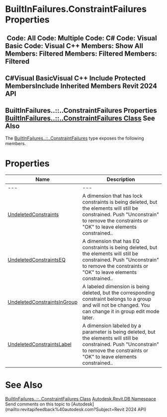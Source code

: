 # BuiltInFailures.ConstraintFailures Properties

﻿
 Code: All Code: Multiple Code: C# Code: Visual Basic Code: Visual C++  Members: Show All Members: Filtered Members: Filtered Members: Filtered   
---  
C#Visual BasicVisual C++
Include Protected MembersInclude Inherited Members
Revit 2024 API  
---  
BuiltInFailures..::..ConstraintFailures Properties  
[BuiltInFailures..::..ConstraintFailures Class](c6c38309-58da-efcd-bf35-3fa6f5a5a718.md "BuiltInFailures.ConstraintFailures Class") See Also  
---  
The [BuiltInFailures..::..ConstraintFailures](c6c38309-58da-efcd-bf35-3fa6f5a5a718.md "BuiltInFailures.ConstraintFailures Class") type exposes the following members.
# Properties
| Name | Description |
| --- | --- |
| --- | --- | --- |
| [UndeletedConstraints](16bfda04-5184-786f-5989-2fae9f51ebf9.md "UndeletedConstraints Property") | A dimension that has lock constraints is being deleted, but the elements will still be constrained. Push "Unconstrain" to remove the constraints or "OK" to leave elements constrained.. |
| [UndeletedConstraintsEQ](cca81365-aaab-0610-0407-d436ddcbb4f3.md "UndeletedConstraintsEQ Property") | A dimension that has EQ constraints is being deleted, but the elements will still be constrained. Push "Unconstrain" to remove the constraints or "OK" to leave elements constrained.. |
| [UndeletedConstraintsInGroup](981f1fe0-3677-874f-947b-3302c6979911.md "UndeletedConstraintsInGroup Property") | A labeled dimension is being deleted, but the corresponding constraint belongs to a group and will not be changed. You can change it in group edit mode later. |
| [UndeletedConstraintsLabel](37a59c62-fd99-262e-7609-2d2315d90b8d.md "UndeletedConstraintsLabel Property") | A dimension labeled by a parameter is being deleted, but the elements will still be constrained. Push "Unconstrain" to remove the constraints or "OK" to leave elements constrained.. |

# See Also
[BuiltInFailures..::..ConstraintFailures Class](c6c38309-58da-efcd-bf35-3fa6f5a5a718.md "BuiltInFailures.ConstraintFailures Class")
[Autodesk.Revit.DB Namespace](87546ba7-461b-c646-cbb1-2cb8f5bff8b2.md "Autodesk.Revit.DB Namespace")
Send comments on this topic to [Autodesk](mailto:revitapifeedback%40autodesk.com?Subject=Revit 2024 API)